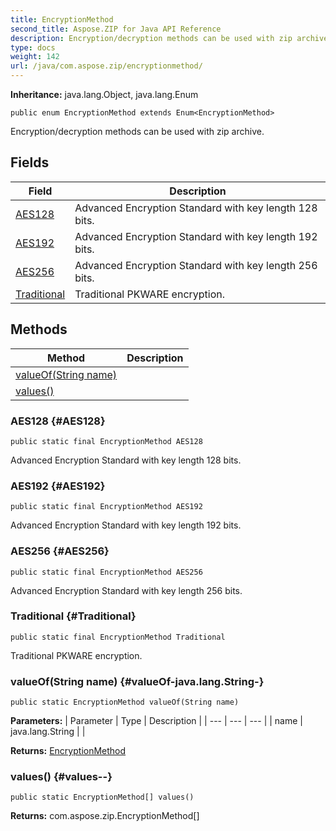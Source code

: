 ```yaml
---
title: EncryptionMethod
second_title: Aspose.ZIP for Java API Reference
description: Encryption/decryption methods can be used with zip archive.
type: docs
weight: 142
url: /java/com.aspose.zip/encryptionmethod/
---
```


**Inheritance:**
java.lang.Object, java.lang.Enum
```
public enum EncryptionMethod extends Enum<EncryptionMethod>
```

Encryption/decryption methods can be used with zip archive.
## Fields

| Field | Description |
| --- | --- |
| [AES128](#AES128) | Advanced Encryption Standard with key length 128 bits. |
| [AES192](#AES192) | Advanced Encryption Standard with key length 192 bits. |
| [AES256](#AES256) | Advanced Encryption Standard with key length 256 bits. |
| [Traditional](#Traditional) | Traditional PKWARE encryption. |
## Methods

| Method | Description |
| --- | --- |
| [valueOf(String name)](#valueOf-java.lang.String-) |  |
| [values()](#values--) |  |
### AES128 {#AES128}
```
public static final EncryptionMethod AES128
```


Advanced Encryption Standard with key length 128 bits.

### AES192 {#AES192}
```
public static final EncryptionMethod AES192
```


Advanced Encryption Standard with key length 192 bits.

### AES256 {#AES256}
```
public static final EncryptionMethod AES256
```


Advanced Encryption Standard with key length 256 bits.

### Traditional {#Traditional}
```
public static final EncryptionMethod Traditional
```


Traditional PKWARE encryption.

### valueOf(String name) {#valueOf-java.lang.String-}
```
public static EncryptionMethod valueOf(String name)
```




**Parameters:**
| Parameter | Type | Description |
| --- | --- | --- |
| name | java.lang.String |  |

**Returns:**
[EncryptionMethod](../../com.aspose.zip/encryptionmethod)
### values() {#values--}
```
public static EncryptionMethod[] values()
```




**Returns:**
com.aspose.zip.EncryptionMethod[]
